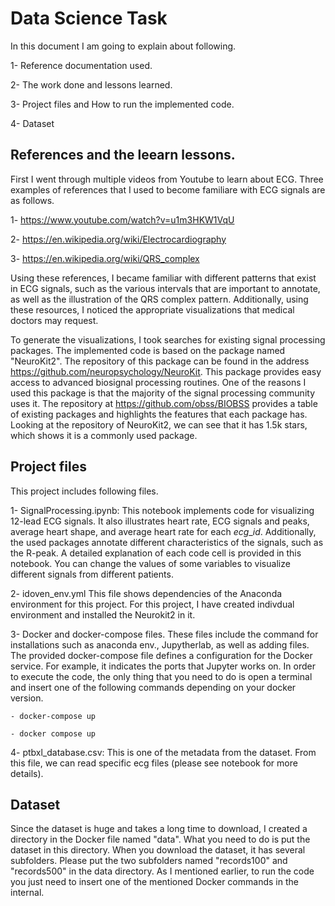 # Data Science Task
In this document I am going to explain about following.


1- Reference documentation used.

2- The work done and lessons learned.

3- Project files and How to run the implemented code.

4- Dataset

## References and the leearn lessons.
First I went through multiple videos from Youtube to learn about ECG. Three examples of references that I used to become familiare with ECG signals are as follows.

1- https://www.youtube.com/watch?v=u1m3HKW1VqU

2- https://en.wikipedia.org/wiki/Electrocardiography

3- https://en.wikipedia.org/wiki/QRS_complex

Using these references, I became familiar with different patterns that exist in ECG signals, such as the various intervals that are important to annotate, as well as the illustration of the QRS complex pattern. Additionally, using these resources, I noticed the appropriate visualizations that medical doctors may request.
 
To generate the visualizations, I took searches for existing signal processing packages. The implemented code is based on the package named "NeuroKit2". The repository of this package can be found in the address https://github.com/neuropsychology/NeuroKit. This package provides easy access to advanced biosignal processing routines. One of the reasons I used this package is that the majority of the signal processing community uses it. The repository at https://github.com/obss/BIOBSS provides a table of existing packages and highlights the features that each package has. Looking at the repository of NeuroKit2, we can see that it has 1.5k stars, which shows it is a commonly used package.



## Project files
This project includes following files.

1- SignalProcessing.ipynb: This notebook implements code for visualizing 12-lead ECG signals. It also illustrates heart rate, ECG signals and peaks, average heart shape, and average heart rate for each $ecg\_id$. Additionally, the used packages annotate different characteristics of the signals, such as the R-peak. A detailed explanation of each code cell is provided in this notebook. You can change the values of some variables to visualize different signals from different patients. 

2- idoven_env.yml This file shows dependencies of the Anaconda environment for this project. For this project, I have created indivdual environment and installed the Neurokit2 in it. 

3- Docker and docker-compose files. These files include the command for installations such as anaconda env., Jupytherlab, as well as adding files. The provided docker-compose file defines a configuration for the Docker service. For example, it indicates the ports that Jupyter works on. In order to execute the code, the only thing that you need to do is open a terminal and insert one of the following commands depending on your docker version.

	- docker-compose up
	
	- docker compose up 

4- ptbxl_database.csv: This is one of the metadata from the dataset. From this file, we can read specific ecg files (please see notebook for more details).

 
## Dataset
Since the dataset is huge and takes a long time to download, I created a directory in the Docker file named "data". What you need to do is put the dataset in this directory. When you download the dataset, it has several subfolders. Please put the two subfolders named "records100" and "records500" in the data directory. As I mentioned earlier, to run the code you just need to insert one of the mentioned Docker commands in the internal.
 










